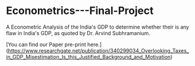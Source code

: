 # Econometrics---Final-Project
A Econometric Analysis of the India's GDP to determine whether their is any flaw in India's GDP, as quoted by Dr. Arvind Subhramanium.

[You can find our Paper pre-print here.] (https://www.researchgate.net/publication/340299034_Overlooking_Taxes_in_GDP_Misestimation_Is_this_Justified_Background_and_Motivation)
